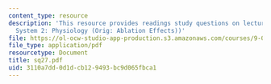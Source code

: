 ```yaml
---
content_type: resource
description: 'This resource provides readings study questions on lecture 27 (Visual
  System 2: Physiology (Orig: Ablation Effects))'
file: https://ol-ocw-studio-app-production.s3.amazonaws.com/courses/9-01-neuroscience-and-behavior-fall-2003/3110a7dd0d1dcb129493bc9d065fbca1_sq27.pdf
file_type: application/pdf
resourcetype: Document
title: sq27.pdf
uid: 3110a7dd-0d1d-cb12-9493-bc9d065fbca1
---
```

